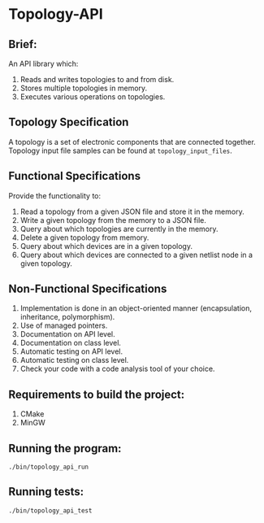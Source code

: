 # Topology-API

## Brief:
‌An‌ ‌API‌ ‌library‌ ‌which‌:‌ ‌
1. Read‌s and‌ ‌write‌s ‌topologies‌ ‌to‌ ‌and‌ ‌from‌ ‌disk.‌ ‌
2. Stores‌ ‌multiple‌ ‌topologies‌ ‌in‌ ‌memory.‌ ‌
3. Execute‌s ‌various operations‌ ‌on‌ ‌topologies.‌ ‌
‌

## Topology Specification
A topology is a set of electronic components that are connected together. Topology input file samples can be found at `topology_input_files`.


## Functional Specifications
Provide the functionality to:
1. Read a topology from a given JSON file and store it in the memory.
2. Write a given topology from the memory to a JSON file.
3. Query about which topologies are currently in the memory.
4. Delete a given topology from memory.
5. Query about which devices are in a given topology.
6. Query about which devices are connected to a given netlist node in 
a given topology.


## Non-Functional Specifications
1. Implementation is done in an object-oriented manner 
(encapsulation, inheritance, polymorphism).
2. Use of managed pointers.
3. Documentation on API level.
4. Documentation on class level.
7. Automatic testing on API level.
8. Automatic testing on class level.
9. Check your code with a code analysis tool of your choice.


## Requirements to build the project:
1. CMake
2. MinGW


## Running the program:

```
./bin/topology_api_run
```

## Running tests:

```
./bin/topology_api_test
```
